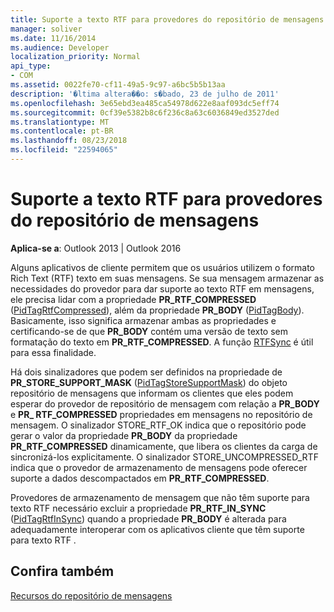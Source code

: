 ```yaml
---
title: Suporte a texto RTF para provedores do repositório de mensagens
manager: soliver
ms.date: 11/16/2014
ms.audience: Developer
localization_priority: Normal
api_type:
- COM
ms.assetid: 0022fe70-cf11-49a5-9c97-a6bc5b5b13aa
description: '�ltima altera��o: s�bado, 23 de julho de 2011'
ms.openlocfilehash: 3e65ebd3ea485ca54978d622e8aaf093dc5eff74
ms.sourcegitcommit: 0cf39e5382b8c6f236c8a63c6036849ed3527ded
ms.translationtype: MT
ms.contentlocale: pt-BR
ms.lasthandoff: 08/23/2018
ms.locfileid: "22594065"
---
```

# <a name="supporting-rtf-text-for-message-store-providers"></a>Suporte a texto RTF para provedores do repositório de mensagens

  
  
**Aplica-se a**: Outlook 2013 | Outlook 2016 
  
Alguns aplicativos de cliente permitem que os usuários utilizem o formato Rich Text (RTF) texto em suas mensagens. Se sua mensagem armazenar as necessidades do provedor para dar suporte ao texto RTF em mensagens, ele precisa lidar com a propriedade **PR_RTF_COMPRESSED** ([PidTagRtfCompressed](pidtagrtfcompressed-canonical-property.md)), além da propriedade **PR_BODY** ([PidTagBody](pidtagbody-canonical-property.md)). Basicamente, isso significa armazenar ambas as propriedades e certificando-se de que **PR_BODY** contém uma versão de texto sem formatação do texto em **PR_RTF_COMPRESSED**. A função [RTFSync](rtfsync.md) é útil para essa finalidade. 
  
Há dois sinalizadores que podem ser definidos na propriedade de **PR_STORE_SUPPORT_MASK** ([PidTagStoreSupportMask](pidtagstoresupportmask-canonical-property.md)) do objeto repositório de mensagens que informam os clientes que eles podem esperar do provedor de repositório de mensagem com relação a **PR_BODY** e **PR_ RTF_COMPRESSED** propriedades em mensagens no repositório de mensagem. O sinalizador STORE_RTF_OK indica que o repositório pode gerar o valor da propriedade **PR_BODY** da propriedade **PR_RTF_COMPRESSED** dinamicamente, que libera os clientes da carga de sincronizá-los explicitamente. O sinalizador STORE_UNCOMPRESSED_RTF indica que o provedor de armazenamento de mensagens pode oferecer suporte a dados descompactados em **PR_RTF_COMPRESSED**.
  
Provedores de armazenamento de mensagem que não têm suporte para texto RTF necessário excluir a propriedade **PR_RTF_IN_SYNC** ([PidTagRtfInSync](pidtagrtfinsync-canonical-property.md)) quando a propriedade **PR_BODY** é alterada para adequadamente interoperar com os aplicativos cliente que têm suporte para texto RTF . 
  
## <a name="see-also"></a>Confira também



[Recursos do repositório de mensagens](message-store-features.md)

